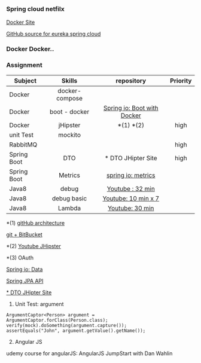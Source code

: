 # 


### Spring cloud netfilx

[Docker Site](https://hub.docker.com/explore/)

[GitHub source for eureka spring cloud](https://github.com/spring-cloud-samples/eureka)



### Docker Docker..

### Assignment



| Subject      | Skills         | repository | Priority | 
| ------------- |:-------------:|:-------------:|:-------------:| 
| Docker      | docker-compose  |  |  | 
| Docker      | boot - docker  |  [Spring io: Boot with Docker](https://spring.io/guides/gs/spring-boot-docker/)|  | 
| Docker      | jHipster  | *(1) *(2)  | high | 
| unit Test     |  mockito   |  |  | 
| RabbitMQ      |       |  | high | 
| Spring Boot | DTO    | * DTO JHipter Site| high | 
| Spring Boot | Metrics   | [spring io: metrics](https://docs.spring.io/spring-boot/docs/current/reference/html/production-ready-metrics.html) |  | 
| Java8      |    debug   | [Youtube : 32 min](https://www.youtube.com/watch?v=nFqstziRrLs)  |  | 
| Java8      |    debug basic  | [Youtube: 10 min x 7](https://www.youtube.com/watch?v=pYvYSOLPoPE&t=20s)  |  | 
| Java8      |   Lambda    |[Youtube: 30 min](https://www.youtube.com/watch?v=q5i_O4Uj_O8)  |  | 


*(1) [gitHub architecture](https://jhipster.github.io/microservices-architecture/) 

[git + BitBucket](https://www.atlassian.com/git/tutorials/learn-git-with-bitbucket-cloud)

*(2) [Youtube JHipster](https://www.youtube.com/watch?v=0rdneTj0Z8U)

*(3) OAuth

[Spring io: Data](https://docs.spring.io/spring-data/jpa/docs/current/reference/html/#repositories.core-concepts) 

[Spring JPA API](http://docs.spring.io/spring-data/jpa/docs/current/api/)

[* DTO JHipter Site](https://jhipster.github.io/using-dtos/)



1) Unit Test: argument
```
ArgumentCaptor<Person> argument = ArgumentCaptor.forClass(Person.class);
verify(mock).doSomething(argument.capture());
assertEquals("John", argument.getValue().getName());
```




2) Angular JS

udemy course for angularJS:  AngularJS JumpStart with Dan Wahlin

